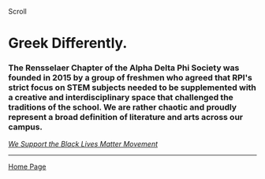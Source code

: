 Scroll

# Greek Differently.

### The Rensselaer Chapter of the Alpha Delta Phi Society was founded in 2015 by a group of freshmen who agreed that RPI's strict focus on STEM subjects needed to be supplemented with a creative and interdisciplinary space that challenged the traditions of the school. We are rather chaotic and proudly represent a broad definition of literature and arts across our campus.

[_We Support the Black Lives Matter Movement_](https://www.adps.org/blacklivesmatter/)

* * *

[Home Page](#home-page)

